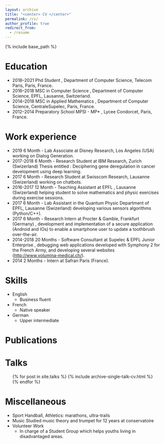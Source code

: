 ```yaml
---
layout: archive
title: "<center> CV </center>"
permalink: /cv/
author_profile: true
redirect_from:
  - /resume
---
```


{% include base_path %}

Education
======
* 2018–2021 Phd Student , Department of Computer Science, Telecom Paris, Paris, France.
* 2016–2018 MSC in Computer Science , Department of Computer Science, EPFL, Lausanne,
Switzerland.
* 2014–2018 MSC in Applied Mathematics , Department of Computer Science, CentraleSupelec, Paris,
France.
* 2012–2014 Preparatory School MPSI - MP* , Lycee Condorcet, Paris, France.

Work experience
======
* 2019 6 Month - Lab Associate at Disney Research, Los Angeles (USA) working on Dialog
Generation.
* 2017-2018 6 Month - Research Student at IBM Research, Zurich (Swizerland) Thesis entitled :
Deciphering gene deregulation in cancer development using deep learning.
* 2017 6 Month - Research Student at Swisscom Research, Lausanne (Swizerland) working
on chatbots.
* 2016-2017 12 Month - Teaching Assistant at EPFL , Lausanne (Swizerland) helping student to solve
mathematics and physic exercises during exercise sessions.
* 2017 6 Month - Lab Assistant in the Quantum Physic Department of EPFL, Lausanne
(Swizerland) developing various sensors algorithms (Python/C++).
* 2017 6 Month - Research Intern at Procter & Gamble, Frankfurt (Germany) , development
and implementation of a secure application (Android and IOs) to enable a smartphone
user to update a toothbrush over-the-air.
* 2014-2018 20 Months - Software Consultant at Supelec & EPFL Junior Enterprise , debugging
web applications developed with Symphony 2 for the French Army, and developing several
websites (http://www.volumina-medical.ch/).
* 2014 2 Months - Intern at Safran Paris (France).

Skills
======
* English 
    * Business fluent
* French 
    * Native speaker
* German 
    * Upper intermediate

Publications
======
<script src="https://bibbase.org/show?bib=https://dblp.org/pid/229/3167.bib&jsonp=1"></script>
  
Talks
======
  <ul>{% for post in site.talks %}
    {% include archive-single-talk-cv.html %}
  {% endfor %}</ul>

Miscellaneous
======
*  Sport Handball, Athletics: marathons, ultra-trails
*  Music Studied music theory and trumpet for 12 years at conservatoire
*  Volunteer Work
    *  In charge of a Student Group which helps youths living in disadvantaged areas.